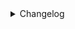 <details>
<summary>Changelog</summary>

### 0.3.2

alexa: fix syncedDevices being undefined


### 0.3.1

alexa/google-home: fix potential vulnerability. do not allow local network control using cloud tokens belonging to a different user. the plugins are now locked to a specific scrypted cloud account once paired.


### 0.3.0

alexa/google-home: additional auth token checks to harden endpoints for cloud sharing
alexa: removed unneeded packages (#1319)
alexa: added support for `light`, `outlet`, and `fan` device types (#1318)


### 0.2.10

alexa: fix potential response race


### 0.2.9

alexa: fix race condition in sendResponse


### 0.2.8

alexa: display camera on doorbell press (#1066)


### 0.2.7

alexa: added helpful error messages regarding token expiration (#1007)


### 0.2.6

alexa: fix doorbells


### 0.2.5

alexa: publish w/ storage fix


### 0.2.4

alexa: add setting to publish debug events to console (#685)


### 0.2.3

webrtc/alexa: add option to disable TURN on peers that already have externally reachable addresses


### 0.2.1

alexa: set screen ratio to 720p (#625)


### 0.2.0

alexa: refactor code structure (#606)


### 0.1.0

alexa: ensure we are talking to the correct API endpoint (#580)


### 0.0.20

alexa: provide hint that medium resolution is always used.


### 0.0.19

various: minor cleanups
alexa: added logging around `tokenInfo` resets (#488)
sdk: rename sdk.version to sdk.serverVersion
plugins: update tsconfig.json
alexa: publish beta


### 0.0.18

alexa: rethrow login failure error
added support for type `Garage` and refactored the controller for future support (#479)
updated install instructions (#478)
webrtc/alexa: fix race condition with intercoms and track not received yet.


### 0.0.17

alexa: close potential security hole if scrypted is exposed to the internet directly (ie, user is not using the cloud plugin against recommendations)


### 0.0.16

plugins: remove postinstall
plugins: add tsconfig.json
alexa: doorbell motion sensor support


### 0.0.15

alexa: fix harmless crash in log


### 0.0.14

alexa: fix empty endpoint list


### 0.0.13

all: prune package.json
alexa: fix doorbell syncing


### 0.0.12

alexa: publish


### 0.0.10

alexa: 2 way audio


### 0.0.4

alexa: 2 way audio
alexa: motion events


### 0.0.3

webrtc: refactor
alexa: use rtc signaling channel
alexa: publish


### 0.0.1

alexa: doorbells
alexa: sync devices properly
alexa: add camera/doorbell, fix webrtc to work with amazon reqs
alexa: initial pass with working cameras
cloud: stub out alexa


</details>
